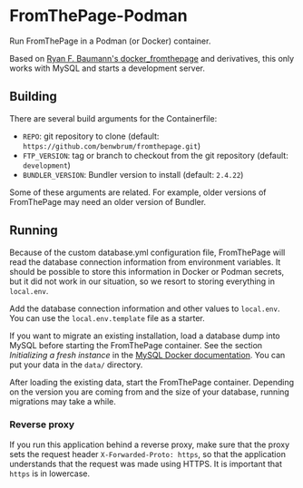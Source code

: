 # FromThePage-Podman

Run FromThePage in a Podman (or Docker) container.

Based on [Ryan F. Baumann's docker_fromthepage][df] and derivatives,
this only works with MySQL and starts a development server.

[df]: https://github.com/ryanfb/docker_fromthepage

## Building

There are several build arguments for the Containerfile:

- `REPO`: git repository to clone (default: `https://github.com/benwbrum/fromthepage.git`)
- `FTP_VERSION`: tag or branch to checkout from the git repository (default: `development`)
- `BUNDLER_VERSION`: Bundler version to install (default: `2.4.22`)

Some of these arguments are related.
For example, older versions of FromThePage may need an older version of Bundler.

## Running

Because of the custom database.yml configuration file, FromThePage will read
the database connection information from environment variables.
It should be possible to store this information in Docker or Podman secrets,
but it did not work in our situation, so we resort to storing everything in
`local.env`.

Add the database connection information and other values to `local.env`.
You can use the `local.env.template` file as a starter.

If you want to migrate an existing installation, load a database dump into MySQL
before starting the FromThePage container.
See the section *Initializing a fresh instance* in the 
[MySQL Docker documentation](https://hub.docker.com/_/mysql/).
You can put your data in the `data/` directory.

After loading the existing data, start the FromThePage container.
Depending on the version you are coming from and the size of your database,
running migrations may take a while.

### Reverse proxy

If you run this application behind a reverse proxy, make sure that the proxy
sets the request header `X-Forwarded-Proto: https`, so that the application
understands that the request was made using HTTPS.
It is important that `https` is in lowercase.
